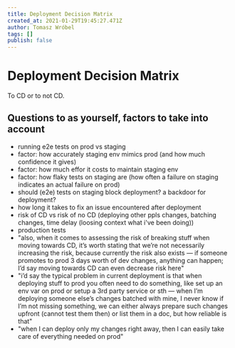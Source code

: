 ```yaml
---
title: Deployment Decision Matrix
created_at: 2021-01-29T19:45:27.471Z
author: Tomasz Wróbel
tags: []
publish: false
---
```


# Deployment Decision Matrix

To CD or to not CD.

## Questions to as yourself, factors to take into account

* running e2e tests on prod vs staging
* factor: how accurately staging env mimics prod (and how much confidence it gives)
* factor: how much effor it costs to maintain staging env
* factor: how flaky tests on staging are (how often a failure on staging indicates an actual failure on prod)
* should (e2e) tests on staging block deployment? a backdoor for deployment?
* how long it takes to fix an issue encountered after deployment
* risk of CD vs risk of no CD (deploying other ppls changes, batching changes, time delay (loosing context what i've been doing))
* production tests
* "also, when it comes to assessing the risk of breaking stuff when moving towards CD, it’s worth stating that we’re not necessarily increasing the risk, because currently the risk also exists — if someone promotes to prod 3 days worth of dev changes, anything can happen; I’d say moving towards CD can even decrease risk here"
* "i’d say the typical problem in current deployment is that when deploying stuff to prod you often need to do something, like set up an env var on prod or setup a 3rd party service or sth — when I’m deploying someone else’s changes batched with mine, I never know if I’m not missing something, we can either always prepare such changes upfront (cannot test them then) or list them in a doc, but how reliable is that"
* "when I can deploy only my changes right away, then I can easily take care of everything needed on prod"

<!--


Whatever solution is going to be introduced it’s worth taking into account several more factors:
• Time needed to quickly deploy a fix to production. If we make running e2e tests (cypress) mandatory before every merge or deploy, it will be indeed safer, but never perfectly safe. So when a bug still makes it through, we want to be able to fix issue quickly and not have to go through the whole CI flow with e2e tests which may be flaky. So it’s good to just have a backdoor to deploy to prod without otherwise mandatory checks.
• The cost of setting up and maintaining dedicated QA envs.
• Limited assurance gained from testing on dedicated QA envs since they’re not actually production.
• Development “tax” related to not being able to merge to master quickly. This can invisibly slow down development (when PRs dependent on each other) and can encourage longer living divergent branches (higher chance of conflict) or obese change sets (difficult to review by teammates). That’s even more relevant because backend development in most cases doesn’t affect the product catalog, which is the main area where the bugs are critical to fix ASAP.

Random (partial) solution ideas:
• Running e2e tests before every deploy sounds fine, but preferably not before every merge, to avoid incurring aforementioned development tax.
• Feature flags can replace dedicated QA envs in a lot of cases, with the added benefit of testing on actual production.
• Staging can just be a separate environment, brought to use when needed — not a mandatory step on the way to deployment as it is now.
• Production tests / smoke tests — triggered post deploy. They can bring a lot of assurance since they run on actual production, but it should be a secondary measure because it happens post factum. More here: https://blog.arkency.com/2017/01/run-your-tests-on-production/
• It’s worth nothing that not a lot of backend changes should bring such disruption as last incident (which was btw handled very well). It’s mostly when working with product catalog, particularly when changing GraphQL schema (our defacto contract with FE). So we should just be particularly cautious when changing the schema, to introduce backwards compatible change. It’s not easy to miss because the tests won’t pass without running a rake task.


-->
